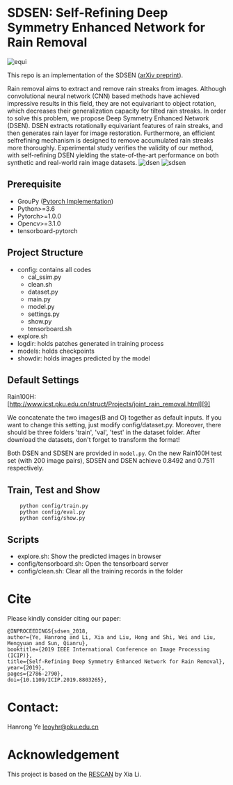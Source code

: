 # SDSEN: Self-Refining Deep Symmetry Enhanced Network for Rain Removal

![equi](https://github.com/prismformore/SDSEN/raw/master/imgs/equi.jpg)

This repo is an implementation of the SDSEN ([arXiv preprint](https://arxiv.org/pdf/1811.04761.pdf)).

Rain removal aims to extract and remove rain streaks from images. Although convolutional neural network (CNN) based methods have achieved impressive results in this field, they are not equivariant to object rotation, which decreases their generalization capacity for tilted rain streaks. In order to solve this problem, we propose Deep Symmetry Enhanced Network (DSEN). DSEN extracts rotationally equivariant features of rain streaks, and then generates rain layer for image restoration. Furthermore, an efficient selfrefining mechanism is designed to remove accumulated rain streaks more thoroughly. Experimental study verifies the validity of our method, with self-refining DSEN yielding the state-of-the-art performance on both synthetic and real-world rain image datasets.
![dsen](https://github.com/prismformore/SDSEN/raw/master/imgs/dsen_.jpg)
![sdsen](https://github.com/prismformore/SDSEN/raw/master/imgs/sdsen_.jpg)

## Prerequisite
- GrouPy ([Pytorch Implementation](https://github.com/adambielski/GrouPy))
- Python>=3.6
- Pytorch>=1.0.0
- Opencv>=3.1.0
- tensorboard-pytorch


## Project Structure
- config: contains all codes
    - cal_ssim.py
    - clean.sh
    - dataset.py
    - main.py
    - model.py
    - settings.py
    - show.py
    - tensorboard.sh
- explore.sh
- logdir: holds patches generated in training process
- models: holds checkpoints
- showdir: holds images predicted by the model


## Default Settings
Rain100H: [http://www.icst.pku.edu.cn/struct/Projects/joint_rain_removal.html][9]


We concatenate the two images(B and O) together as default inputs. If you want to change this setting, just modify config/dataset.py.
Moreover, there should be three folders 'train', 'val', 'test' in the dataset folder.
After download the datasets, don't forget to transform the format!

Both DSEN and SDSEN are provided in ```model.py```. On the new Rain100H test set (with 200 image pairs), SDSEN and DSEN achieve 0.8492 and 0.7511 respectively.


## Train, Test and Show
```
    python config/train.py
    python config/eval.py
    python config/show.py
```

## Scripts
- explore.sh: Show the predicted images in browser
- config/tensorboard.sh: Open the tensorboard server
- config/clean.sh: Clear all the training records in the folder


# Cite
Please kindly consider citing our paper:
```
@INPROCEEDINGS{sdsen_2018,
author={Ye, Hanrong and Li, Xia and Liu, Hong and Shi, Wei and Liu, Mengyuan and Sun, Qianru},
booktitle={2019 IEEE International Conference on Image Processing (ICIP)},
title={Self-Refining Deep Symmetry Enhanced Network for Rain Removal},
year={2019},
pages={2786-2790},
doi={10.1109/ICIP.2019.8803265},
```

# Contact:
Hanrong Ye leoyhr@pku.edu.cn

# Acknowledgement
This project is based on the [RESCAN](https://github.com/XiaLiPKU/RESCAN) by Xia Li. 
